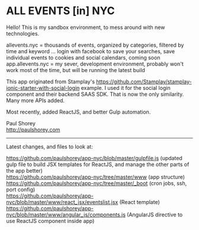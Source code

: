 # ALL EVENTS [in] NYC

Hello! This is my sandbox environment, to mess around with new technologies.

allevents.nyc = thousands of events, organized by categories, filtered by time and keyword ... login with facebook to save your searches, save individual events to cookies and social calendars, coming soon  
app.allevents.nyc = my sever, development environment, probably won't work most of the time, but will be running the latest build

This app originated from Stamplay's https://github.com/Stamplay/stamplay-ionic-starter-with-social-login example. I used it for the social login component and their backend SAAS SDK. That is now the only similarity. Many more APIs added.

Most recently, added ReactJS, and better Gulp automation.

Paul Shorey  
http://paulshorey.com

---  
   
Latest changes, and files to look at:  

https://github.com/paulshorey/app-nyc/blob/master/gulpfile.js (updated gulp file to build JSX templates for ReactJS, and manage the other parts of the app better)  
https://github.com/paulshorey/app-nyc/tree/master/www (app structure)  
https://github.com/paulshorey/app-nyc/tree/master/_boot (cron jobs, ssh, port config)  
https://github.com/paulshorey/app-nyc/blob/master/www/react_jsx/eventslist.jsx (React template)  
https://github.com/paulshorey/app-nyc/blob/master/www/angular_js/components.js  (AngularJS directive to use ReactJS component inside app)  